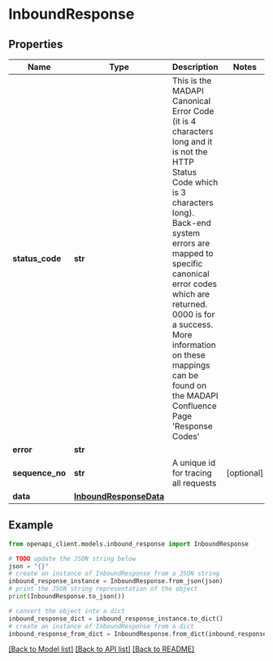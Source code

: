 # InboundResponse


## Properties

Name | Type | Description | Notes
------------ | ------------- | ------------- | -------------
**status_code** | **str** | This is the MADAPI Canonical Error Code (it is 4 characters long and it is not the HTTP Status Code which is 3 characters long). Back-end system errors are mapped to specific canonical error codes which are returned. 0000 is for a success. More information on these mappings can be found on the MADAPI Confluence Page &#39;Response Codes&#39;  | 
**error** | **str** |  | 
**sequence_no** | **str** | A unique id for tracing all requests | [optional] 
**data** | [**InboundResponseData**](InboundResponseData.md) |  | 

## Example

```python
from openapi_client.models.inbound_response import InboundResponse

# TODO update the JSON string below
json = "{}"
# create an instance of InboundResponse from a JSON string
inbound_response_instance = InboundResponse.from_json(json)
# print the JSON string representation of the object
print(InboundResponse.to_json())

# convert the object into a dict
inbound_response_dict = inbound_response_instance.to_dict()
# create an instance of InboundResponse from a dict
inbound_response_from_dict = InboundResponse.from_dict(inbound_response_dict)
```
[[Back to Model list]](../README.md#documentation-for-models) [[Back to API list]](../README.md#documentation-for-api-endpoints) [[Back to README]](../README.md)


